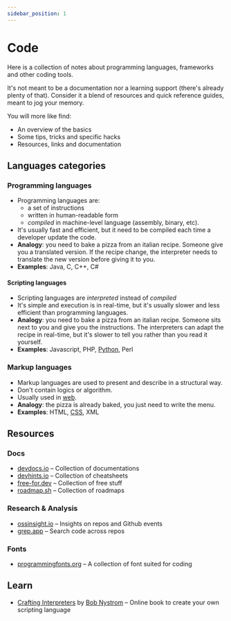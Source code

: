 ```yaml
---
sidebar_position: 1
---
```


# Code

Here is a collection of notes about programming languages, frameworks and other coding tools.

It's not meant to be a documentation nor a learning support (there's already plenty of that). Consider it a blend of resources and quick reference guides, meant to jog your memory.

You will more like find:
- An overview of the basics
- Some tips, tricks and specific hacks
- Resources, links and documentation

## Languages categories

### Programming languages

- Programming languages are:
	- a set of instructions
	- written in human-readable form
	- *compiled* in machine-level language (assembly, binary, etc).
- It's usually fast and efficient, but it need to be compiled each time a developer update the code.
- **Analogy**: you need to bake a pizza from an italian recipe. Someone give you a translated version. If the recipe change, the interpreter needs to translate the new version before giving it to you.
- **Examples**: Java, C, C++, C#

#### Scripting languages

- Scripting languages are *interpreted* instead of *compiled*
- It's simple and execution is in real-time, but it's usually slower and less efficient than programming languages.
- **Analogy**: you need to bake a pizza from an italian recipe. Someone sits next to you and give you the instructions. The interpreters can adapt the recipe in real-time, but it's slower to tell you rather than you read it yourself.
- **Examples**: Javascript, PHP, [Python](languages/python.md), Perl

### Markup languages

- Markup languages are used to present and describe in a structural way.
- Don't contain logics or algorithm.
- Usually used in [web](../engineering/infrastructure/web/web.md).
- **Analogy**: the pizza is already baked, you just need to write the menu.
- **Examples**: HTML, [CSS](languages/css.md), XML

## Resources

### Docs

- [devdocs.io](https://devdocs.io) – Collection of documentations
- [devhints.io](https://devhints.io/) – Collection of cheatsheets
- [free-for.dev](https://free-for.dev) – Collection of free stuff
- [roadmap.sh](https://roadmap.sh/) – Collection of roadmaps

### Research & Analysis

- [ossinsight.io](https://ossinsight.io) – Insights on repos and Github events
- [grep.app](https://grep.app) – Search code across repos

### Fonts

- [programmingfonts.org](https://www.programmingfonts.org) – A collection of font suited for coding

## Learn

- [Crafting Interpreters](https://craftinginterpreters.com/contents.html) by [Bob Nystrom](https://journal.stuffwithstuff.com/) – Online book to create your own scripting language